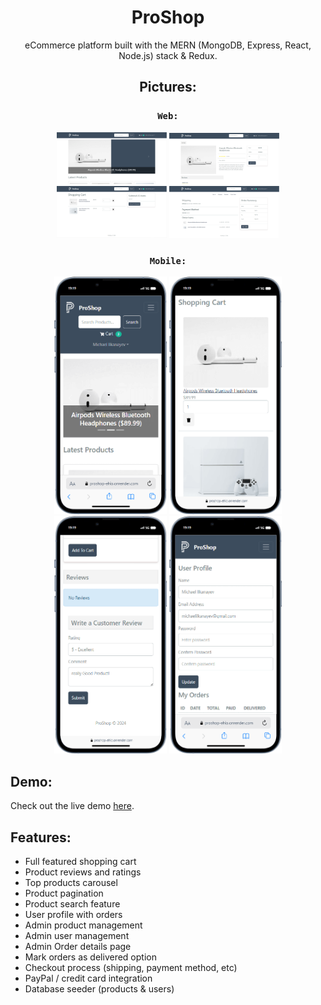 <div align="center">
  
# ProShop

eCommerce platform built with the MERN (MongoDB, Express, React, Node.js) stack & Redux.


## Pictures:

### `Web:`
<img src="ReadMe_Images/Screenshot 1.png" width="35%" height="30%" alt="screenshot1"  />
<img src="ReadMe_Images/Screenshot 2.png" width="35%" height="30%" alt="screenshot2"  />
<img src="ReadMe_Images/Screenshot 3.png" width="35%" height="30%" alt="screenshot3"  />
<img src="ReadMe_Images/Screenshot 4.png" width="35%" height="30%" alt="screenshot4"  />

### `Mobile:`
<div align="center">
  <img src="ReadMe_Images/mobile1.png" width="180" height="380" alt="mobile1" />
  <img src="ReadMe_Images/mobile2.png" width="180" height="380" alt="mobile2" />
  <img src="ReadMe_Images/mobile3.png" width="180" height="380" alt="mobile3" />
  <img src="ReadMe_Images/mobile4.png" width="180" height="380" alt="mobile4" />
</div> 

</div>

## Demo:

Check out the live demo [here](https://proshop-ehio.onrender.com/).

## Features:

- Full featured shopping cart
- Product reviews and ratings
- Top products carousel
- Product pagination
- Product search feature
- User profile with orders
- Admin product management
- Admin user management
- Admin Order details page
- Mark orders as delivered option
- Checkout process (shipping, payment method, etc)
- PayPal / credit card integration
- Database seeder (products & users)


